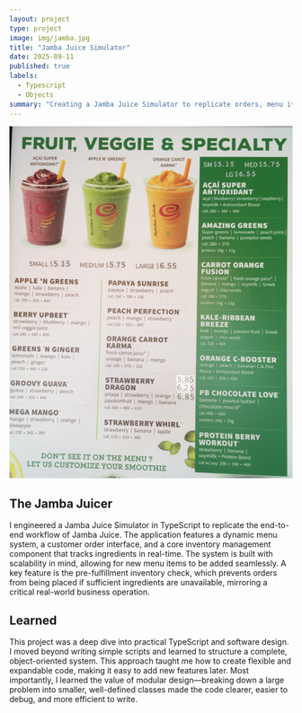 ```yaml
---
layout: project
type: project
image: img/jamba.jpg
title: "Jamba Juice Simulator"
date: 2025-09-11
published: true
labels:
  - Typescript
  - Objects
summary: "Creating a Jamba Juice Simulator to replicate orders, menu items, and inventory."
---
```


<img width="750px" class="rounded float-start pe-4" src="../img/jambajuicemenu.jpg">

## The Jamba Juicer
I engineered a Jamba Juice Simulator in TypeScript to replicate the end-to-end workflow of Jamba Juice. The application features a dynamic menu system, a customer order interface, and a core inventory management component that tracks ingredients in real-time. The system is built with scalability in mind, allowing for new menu items to be added seamlessly. A key feature is the pre-fulfillment inventory check, which prevents orders from being placed if sufficient ingredients are unavailable, mirroring a critical real-world business operation.

## Learned
This project was a deep dive into practical TypeScript and software design. I moved beyond writing simple scripts and learned to structure a complete, object-oriented system. This approach taught me how to create flexible and expandable code, making it easy to add new features later. Most importantly, I learned the value of modular design—breaking down a large problem into smaller, well-defined classes made the code clearer, easier to debug, and more efficient to write.
